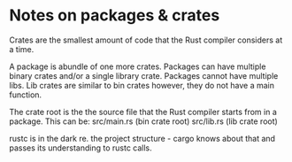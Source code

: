 # Notes on packages & crates

Crates are the smallest amount of code that the Rust compiler considers at a time.

A package is abundle of one more crates. Packages can have multiple binary crates and/or a single library crate. Packages cannot have multiple libs. Lib crates are similar to bin crates however, they do not have a main function.

The crate root is the the source file that the Rust compiler starts from in a package. This can be:
src/main.rs (bin crate root)
src/lib.rs (lib crate root)

rustc is in the dark re. the project structure - cargo knows about that and passes its understanding to rustc calls.
